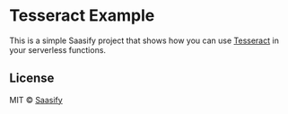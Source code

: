 # Tesseract Example

This is a simple Saasify project that shows how you can use [Tesseract](https://github.com/naptha/tesseract.js) in your serverless functions.

## License

MIT © [Saasify](https://saasify.sh)
